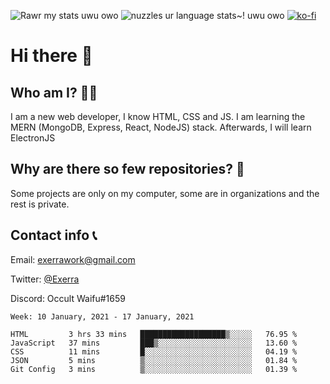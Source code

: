 ![Rawr my stats uwu owo](https://github-readme-stats.vercel.app/api?username=Exerra&show_icons=true&theme=buefy)
![nuzzles ur language stats~! uwu owo](https://github-readme-stats.vercel.app/api/top-langs/?username=Exerra&layout=compact)
[![ko-fi](https://www.ko-fi.com/img/githubbutton_sm.svg)](https://ko-fi.com/X8X130H96)
# Hi there 👋
## Who am I? 🙋‍♀️
I am a new web developer, I know HTML, CSS and JS. I am learning the MERN (MongoDB, Express, React, NodeJS) stack. Afterwards, I will learn ElectronJS
## Why are there so few repositories? 🤔
Some projects are only on my computer, some are in organizations and the rest is private.
## Contact info 📞
Email: [exerrawork@gmail.com](mailto:exerrawork@gmail.com)

Twitter: [@Exerra](https://twitter.com/exerra)

Discord: Occult Waifu#1659

<!--START_SECTION:waka-->
```text
Week: 10 January, 2021 - 17 January, 2021

HTML         3 hrs 33 mins   ███████████████████▒░░░░░   76.95 % 
JavaScript   37 mins         ███▒░░░░░░░░░░░░░░░░░░░░░   13.60 % 
CSS          11 mins         █░░░░░░░░░░░░░░░░░░░░░░░░   04.19 % 
JSON         5 mins          ▒░░░░░░░░░░░░░░░░░░░░░░░░   01.84 % 
Git Config   3 mins          ▒░░░░░░░░░░░░░░░░░░░░░░░░   01.39 % 
```
<!--END_SECTION:waka-->
